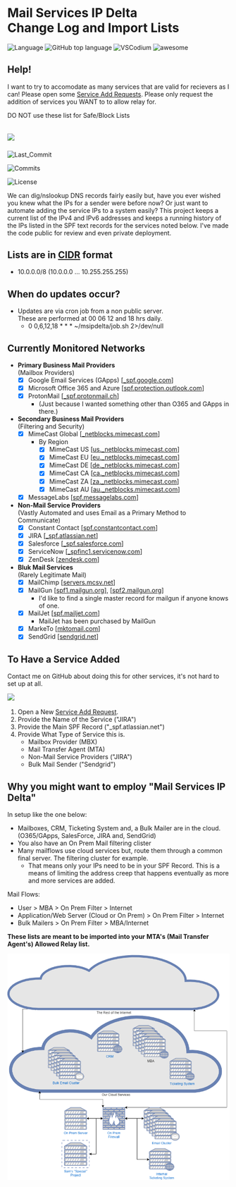 # Mail Services IP Delta<br>Change Log and Import Lists

![Language](https://badgen.net/badge/icon/BASH?icon=terminal&label)
![GitHub top language](https://img.shields.io/github/languages/top/blankcode/msipdelta2)
![VSCodium](https://badgen.net/badge/icon/visualstudio?icon=visualstudio&label)
![awesome](https://badgen.net/badge/icon/awesome?icon=awesome&label)

## Help!

I want to try to accomodate as many services that are valid for recievers as I can! Please open some [Service Add Requests](https://github.com/blankcode/msipdelta2/issues/new?assignees=blankcode&labels=Service+Add+Request&template=service-add-request.md&title=). Please only request the addition of services you WANT to to allow relay for.

DO NOT use these list for Safe/Block Lists

## [![](https://badgen.net/github/label-issues/blankcode/msipdelta2/Service%20Add%20Request/open)](https://github.com/blankcode/msipdelta2/issues/new?assignees=blankcode&labels=Service+Add+Request&template=service-add-request.md&title=)

![Last_Commit](https://badgen.net/github/last-commit/blankcode/msipdelta2)

![Commits](https://badgen.net/github/commits/blankcode/msipdelta2)

![License](https://badgen.net/github/license/blankcode/msipdelta2)

We can dig/nslookup DNS records fairly easily but, have you ever wished you knew what the IPs for a sender were before now? Or just want to automate adding the service IPs to a system easily? This project keeps a current list of the IPv4 and IPv6 addresses and keeps a running history of the IPs listed in the SPF text records for the services noted below. I've made the code public for review and even private deployment.

## Lists are in [CIDR](https://en.wikipedia.org/wiki/Classless_Inter-Domain_Routing) format

- 10.0.0.0/8 (10.0.0.0 ... 10.255.255.255)

## When do updates occur?

- Updates are via cron job from a non public server.<br>
  These are performed at 00 06 12 and 18 hrs daily.
  - 0 0,6,12,18 \* \* \* ~/msipdelta/job.sh 2>/dev/null

## Currently Monitored Networks

- **Primary Business Mail Providers**<br>(Mailbox Providers)
  - [x] Google Email Services (GApps) [[\_spf.google.com](_spf.google.com)]
  - [x] Microsoft Office 365 and Azure [[spf.protection.outlook.com](spf.protection.outlook.com)]
  - [x] ProtonMail [[\_spf.protonmail.ch](_spf.protonmail.ch)]
    - (Just because I wanted something other than O365 and GApps in there.)
- **Secondary Business Mail Providers**<br>(Filtering and Security)
  - [x] MimeCast Global [[\_netblocks.mimecast.com](_netblocks.mimecast.com)]
    - By Region
      - [x] MimeCast US [[us.\_netblocks.mimecast.com](us._netblocks.mimecast.com)]
      - [x] MimeCast EU [[eu.\_netblocks.mimecast.com](eu._netblocks.mimecast.com)]
      - [x] MimeCast DE [[de.\_netblocks.mimecast.com](de._netblocks.mimecast.com)]
      - [x] MimeCast CA [[ca.\_netblocks.mimecast.com](ca._netblocks.mimecast.com)]
      - [x] MimeCast ZA [[za.\_netblocks.mimecast.com](za._netblocks.mimecast.com)]
      - [x] MimeCast AU [[au.\_netblocks.mimecast.com](au._netblocks.mimecast.com)]
  - [x] MessageLabs [[spf.messagelabs.com](spf.messagelabs.com)]
- **Non-Mail Service Providers**<br>(Vastly Automated and uses Email as a Primary Method to Communicate)
  - [x] Constant Contact [[spf.constantcontact.com](spf.constantcontact.com)]
  - [x] JIRA [[\_spf.atlassian.net](_spf.atlassian.net)]
  - [x] Salesforce [[\_spf.salesforce.com](_spf.salesforce.com)]
  - [x] ServiceNow [[\_spfinc1.servicenow.com](_spfinc1.servicenow.com)]
  - [x] ZenDesk [[zendesk.com](zendesk.com)]
- **Bluk Mail Services**<br>(Rarely Legitimate Mail)
  - [x] MailChimp [[servers.mcsv.net](servers.mcsv.net)]
  - [x] MailGun [[spf1.mailgun.org](spf1.mailgun.org)], [[spf2.mailgun.org](spf2.mailgun.org)]
    - I'd like to find a single master record for mailgun if anyone knows of one.
  - [x] MailJet [[spf.mailjet.com](spf.mailjet.com)]
    - MailJet has been purchased by MailGun
  - [x] MarkeTo [[mktomail.com](mktomail.com)]
  - [x] SendGrid [[sendgrid.net](sendgrid.net)]

## To Have a Service Added

Contact me on GitHub about doing this for other services, it's not hard to set up at all.

[![](https://badgen.net/github/label-issues/blankcode/msipdelta2/Service%20Add%20Request/open)](https://github.com/blankcode/msipdelta2/issues/new?assignees=blankcode&labels=Service+Add+Request&template=service-add-request.md&title=)

1. Open a New [Service Add Request](https://github.com/blankcode/msipdelta2/issues/new?assignees=blankcode&labels=Service+Add+Request&template=service-add-request.md&title=).
2. Provide the Name of the Service ("JIRA")
3. Provide the Main SPF Record ("\_spf.atlassian.net")
4. Provide What Type of Service this is.
   - Mailbox Provider (MBX)
   - Mail Transfer Agent (MTA)
   - Non-Mail Service Providers ("JIRA")
   - Bulk Mail Sender ("Sendgrid")

## Why you might want to employ "Mail Services IP Delta"

In setup like the one below:

- Mailboxes, CRM, Ticketing System and, a Bulk Mailer are in the cloud.<br>(O365/GApps, SalesForce, JIRA and, SendGrid)
- You also have an On Prem Mail filtering clister
- Many mailflows use cloud services but, route them through a common final server. The filtering cluster for example.
  - That means only your IPs need to be in your SPF Record. This is a means of limiting the address creep that happens eventually as more and more services are added.

Mail Flows:

- User > MBA > On Prem Filter > Internet
- Application/Web Server (Cloud or On Prem) > On Prem Filter > Internet
- Bulk Mailers > On Prem Filter > MBA/Internet

**These lists are meant to be imported into your MTA's (Mail Transfer Agent's) Allowed Relay list.**

![Example Mail Flow](./Example%20Mail%20Flow.png)
